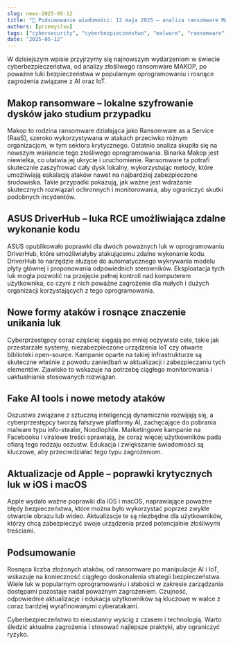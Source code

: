 ```yaml
---
slug: news-2025-05-12  
title: "📰 Podsumowanie wiadomości: 12 maja 2025 – analiza ransomware MAKOP i najnowsze zagrożenia w cyberbezpieczeństwie"  
authors: [przemyslvw]  
tags: ["cybersecurity", "cyberbezpieczeństwo", "malware", "ransomware", "vulnerabilities", "exploits", "privacy"]  
date: "2025-05-12"  
---
```


W dzisiejszym wpisie przyjrzymy się najnowszym wydarzeniom w świecie cyberbezpieczeństwa, od analizy złośliwego ransomware MAKOP, po poważne luki bezpieczeństwa w popularnym oprogramowaniu i rosnące zagrożenia związane z AI oraz IoT.

## Makop ransomware – lokalne szyfrowanie dysków jako studium przypadku

Makop to rodzina ransomware działająca jako Ransomware as a Service (RaaS), szeroko wykorzystywana w atakach przeciwko różnym organizacjom, w tym sektora krytycznego. Ostatnio analiza skupiła się na nowszym wariancie tego złośliwego oprogramowania. Binarka Makop jest niewielka, co ułatwia jej ukrycie i uruchomienie. Ransomware ta potrafi skutecznie zaszyfrować cały dysk lokalny, wykorzystując metody, które umożliwiają eskalację ataków nawet na najbardziej zabezpieczone środowiska. Takie przypadki pokazują, jak ważne jest wdrażanie skutecznych rozwiązań ochronnych i monitorowania, aby ograniczyć skutki podobnych incydentów.

## ASUS DriverHub – luka RCE umożliwiająca zdalne wykonanie kodu

ASUS opublikowało poprawki dla dwóch poważnych luk w oprogramowaniu DriverHub, które umożliwiałyby atakującemu zdalne wykonanie kodu. DriverHub to narzędzie służące do automatycznego wykrywania modelu płyty głównej i proponowania odpowiednich sterowników. Eksploatacja tych luk mogła pozwolić na przejęcie pełnej kontroli nad komputerem użytkownika, co czyni z nich poważne zagrożenie dla małych i dużych organizacji korzystających z tego oprogramowania.

## Nowe formy ataków i rosnące znaczenie unikania luk

Cyberprzestępcy coraz częściej sięgają po mniej oczywiste cele, takie jak przestarzałe systemy, niezabezpieczone urządzenia IoT czy otwarte biblioteki open-source. Kampanie oparte na takiej infrastrukturze są skuteczne właśnie z powodu zaniedbań w aktualizacji i zabezpieczaniu tych elementów. Zjawisko to wskazuje na potrzebę ciągłego monitorowania i uaktualniania stosowanych rozwiązań.

## Fake AI tools i nowe metody ataków

Oszustwa związane z sztuczną inteligencją dynamicznie rozwijają się, a cyberprzestępcy tworzą fałszywe platformy AI, zachęcające do pobrania malware typu info-stealer, Noodlophile. Marketingowe kampanie na Facebooku i viralowe treści sprawiają, że coraz więcej użytkowników pada ofiarą tego rodzaju oszustw. Edukacja i zwiększanie świadomości są kluczowe, aby przeciwdziałać tego typu zagrożeniom.

## Aktualizacje od Apple – poprawki krytycznych luk w iOS i macOS

Apple wydało ważne poprawki dla iOS i macOS, naprawiające poważne błędy bezpieczeństwa, które można było wykorzystać poprzez zwykłe otwarcie obrazu lub wideo. Aktualizacje te są niezbędne dla użytkowników, którzy chcą zabezpieczyć swoje urządzenia przed potencjalnie złośliwymi treściami.

## Podsumowanie

Rosnąca liczba złożonych ataków, od ransomware po manipulacje AI i IoT, wskazuje na konieczność ciągłego doskonalenia strategii bezpieczeństwa. Wiele luk w popularnym oprogramowaniu i słabości w zakresie zarządzania dostępami pozostaje nadal poważnym zagrożeniem. Czujność, odpowiednie aktualizacje i edukacja użytkowników są kluczowe w walce z coraz bardziej wyrafinowanymi cyberatakami.

Cyberbezpieczeństwo to nieustanny wyścig z czasem i technologią. Warto śledzić aktualne zagrożenia i stosować najlepsze praktyki, aby ograniczyć ryzyko.  
